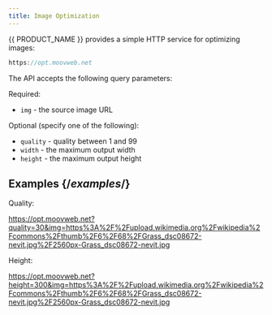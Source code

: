 ```yaml
---
title: Image Optimization
---
```


{{ PRODUCT_NAME }} provides a simple HTTP service for optimizing images:

```js
https://opt.moovweb.net
```

The API accepts the following query parameters:

Required:

- `img` - the source image URL

Optional (specify one of the following):

- `quality` - quality between 1 and 99
- `width` - the maximum output width
- `height` - the maximum output height

## Examples {/*examples*/}

Quality:

https://opt.moovweb.net?quality=30&img=https%3A%2F%2Fupload.wikimedia.org%2Fwikipedia%2Fcommons%2Fthumb%2F6%2F68%2FGrass_dsc08672-nevit.jpg%2F2560px-Grass_dsc08672-nevit.jpg

Height:

https://opt.moovweb.net?height=300&img=https%3A%2F%2Fupload.wikimedia.org%2Fwikipedia%2Fcommons%2Fthumb%2F6%2F68%2FGrass_dsc08672-nevit.jpg%2F2560px-Grass_dsc08672-nevit.jpg
